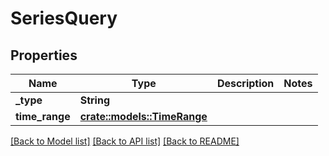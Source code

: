 # SeriesQuery

## Properties

Name | Type | Description | Notes
------------ | ------------- | ------------- | -------------
**_type** | **String** |  | 
**time_range** | [**crate::models::TimeRange**](timeRange.md) |  | 

[[Back to Model list]](../README.md#documentation-for-models) [[Back to API list]](../README.md#documentation-for-api-endpoints) [[Back to README]](../README.md)


